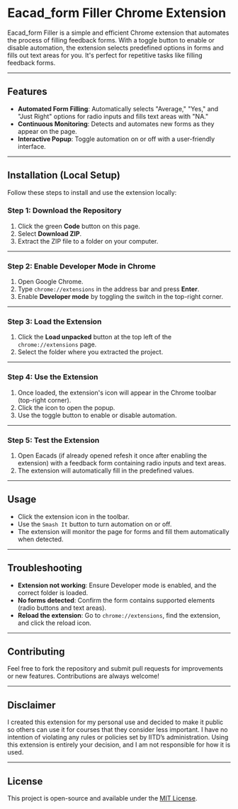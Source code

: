 # Eacad_form Filler Chrome Extension

Eacad_form Filler is a simple and efficient Chrome extension that automates the process of filling feedback forms. With a toggle button to enable or disable automation, the extension selects predefined options in forms and fills out text areas for you. It's perfect for repetitive tasks like filling feedback forms.

---

## Features

- **Automated Form Filling**: Automatically selects "Average," "Yes," and "Just Right" options for radio inputs and fills text areas with "NA."
- **Continuous Monitoring**: Detects and automates new forms as they appear on the page.
- **Interactive Popup**: Toggle automation on or off with a user-friendly interface.

---

## Installation (Local Setup)

Follow these steps to install and use the extension locally:

### Step 1: Download the Repository

1. Click the green **Code** button on this page.
2. Select **Download ZIP**.
3. Extract the ZIP file to a folder on your computer.

---

### Step 2: Enable Developer Mode in Chrome

1. Open Google Chrome.
2. Type `chrome://extensions` in the address bar and press **Enter**.
3. Enable **Developer mode** by toggling the switch in the top-right corner.

---

### Step 3: Load the Extension

1. Click the **Load unpacked** button at the top left of the `chrome://extensions` page.
2. Select the folder where you extracted the project.

---

### Step 4: Use the Extension

1. Once loaded, the extension's icon will appear in the Chrome toolbar (top-right corner).
2. Click the icon to open the popup.
3. Use the toggle button to enable or disable automation.

---

### Step 5: Test the Extension

1. Open Eacads (if already opened refesh it once after enabling the extension) with a feedback form containing radio inputs and text areas.
2. The extension will automatically fill in the predefined values.

---

## Usage

- Click the extension icon in the toolbar.
- Use the `Smash It` button to turn automation on or off.
- The extension will monitor the page for forms and fill them automatically when detected.

---

## Troubleshooting

- **Extension not working**: Ensure Developer mode is enabled, and the correct folder is loaded.
- **No forms detected**: Confirm the form contains supported elements (radio buttons and text areas).
- **Reload the extension**: Go to `chrome://extensions`, find the extension, and click the reload icon.

---

## Contributing

Feel free to fork the repository and submit pull requests for improvements or new features. Contributions are always welcome!

---

## Disclaimer

I created this extension for my personal use and decided to make it public so others can use it for courses that they consider less important. I have no intention of violating any rules or policies set by IITD’s administration. Using this extension is entirely your decision, and I am not responsible for how it is used.

---

## License

This project is open-source and available under the [MIT License](LICENSE).
